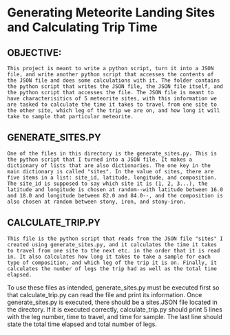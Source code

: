 # Generating Meteorite Landing Sites and Calculating Trip Time

## OBJECTIVE:
	This project is meant to write a python script, turn it into a JSON file, and write another python script that accesses the contents of the JSON file and does some calculations with it. The folder contains the python script that writes the JSON file, the JSON file itself, and the python script that accesses the file. The JSON file is meant to have characterisitics of 5 meteorite sites, with this information we are tasked to calculate the time it takes to travel from one site to the other site, which leg of the trip we are on, and how long it will take to sample that particular meteorite.

## GENERATE_SITES.PY
	One of the files in this directory is the generate_sites.py. This is the python script that I turned into a JSON file. It makes a dictionary of lists that are also dictionaries. The one key in the main dictionary is called "sites". In the value of sites, there are five items in a list: site_id, latitude, longitude, and composition. The site_id is supposed to say which site it is (1, 2, 3...), the latitude and longitude is chosen at random--with latitude between 16.0 and 18.0 and longitude between 82.0 and 84.0--, and the composition is also chosen at random between stony, iron, and stony-iron.

## CALCULATE_TRIP.PY
	This file is the python script that reads from the JSON file "sites" I created using generate_sites.py, and it calculates the time it takes to travel from one site to the next etc. in the order that it is read in. It also calculates how long it takes to take a sample for each type of composition, and which leg of the trip it is on. Finally, it calculates the number of legs the trip had as well as the total time elapsed. 


To use these files as intended, generate_sites.py must be executed first so that calculate_trip.py can read the file and print its information. Once generate_sites.py is executed, there should be a sites.JSON file located in the directory. If it is executed correctly, calculate_trip.py should print 5 lines with the leg number, time to travel, and time for sample. The last line should state the total time elapsed and total number of legs.  

